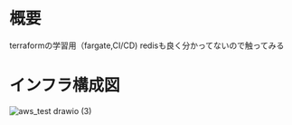 # 概要
terraformの学習用（fargate,CI/CD)
redisも良く分かってないので触ってみる

# インフラ構成図
![aws_test drawio (3)](https://github.com/gzhhggg/terraform_aws_ecs/assets/93046615/20b28745-dd4c-48c9-96f0-eab1a9a29d9d)
